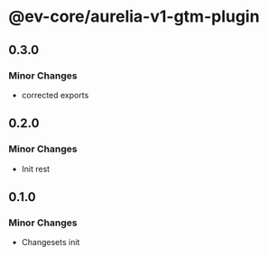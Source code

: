 # @ev-core/aurelia-v1-gtm-plugin

## 0.3.0

### Minor Changes

- corrected exports

## 0.2.0

### Minor Changes

- Init rest

## 0.1.0

### Minor Changes

- Changesets init
